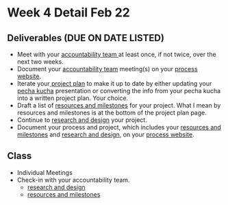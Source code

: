 # Week 4 Detail Feb 22

## Deliverables \(DUE ON DATE LISTED\)

* Meet with your [accountability team ](../assignments/accountability_partner.md)at least once, if not twice, over the next two weeks. 
* Document your [accountability team](../assignments/accountability_partner.md) meeting\(s\) on your [process website](../pre-work/website.md).
* Iterate your[ project plan](../project_plan/) to make it up to date by either updating your [pecha kucha](../pre-work/pecha_kucha.md) presentation or converting the info from your pecha kucha into a written project plan. Your choice.
* Draft a list of [resources and milestones](../project_plan/) for your project. What I mean by resources and milestones is at the bottom of the project plan page.
* Continue to [research and design](../project_plan/) your project.
* Document your process and project, which includes your [resources and milestones](../project_plan/) and [research and design](../project_plan/), on your [process website](../pre-work/website.md).

## Class

* Individual Meetings
* Check-in with your accountability team.
  * [research and design](../project_plan/)
  * [resources and milestones](../project_plan/)



